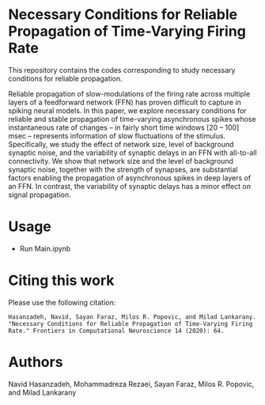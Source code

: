 # Necessary Conditions for Reliable Propagation of Time-Varying Firing Rate

This repository contains the codes corresponding to study necessary conditions for reliable propagation.

Reliable propagation of slow-modulations of the firing rate across multiple layers of a feedforward network (FFN) has proven difficult to capture in spiking neural models. In this paper, we explore necessary conditions for reliable and stable propagation of time-varying asynchronous spikes whose instantaneous rate of changes – in fairly short time windows [20 – 100] msec – represents information of slow fluctuations of the stimulus. Specifically, we study the effect of network size, level of background synaptic noise, and the variability of synaptic delays in an FFN with all-to-all connectivity. We show that network size and the level of background synaptic noise, together with the strength of synapses, are substantial factors enabling the propagation of asynchronous spikes in deep layers of an FFN. In contrast, the variability of synaptic delays has a minor effect on signal propagation.


# Usage
 - Run Main.ipynb

# Citing this work
Please use the following citation:
```
Hasanzadeh, Navid, Sayan Faraz, Milos R. Popovic, and Milad Lankarany. "Necessary Conditions for Reliable Propagation of Time-Varying Firing Rate." Frontiers in Computational Neuroscience 14 (2020): 64.
```

# Authors
Navid Hasanzadeh, Mohammadreza Rezaei, Sayan Faraz, Milos R. Popovic, and Milad Lankarany

